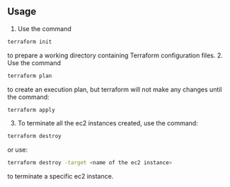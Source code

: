 ## Usage
1. Use the command
```bash
terraform init
```
to prepare a working directory containing Terraform configuration files.
2. Use the command
```bash
terraform plan
```
to create an execution plan, but terraform will not make any changes until the command:

```bash
terraform apply
```
3. To terminate all the ec2 instances created, use the command:

```bash
terraform destroy
```
or use:

```bash
terraform destroy -target <name of the ec2 instance>

```
to terminate a specific ec2 instance. 

